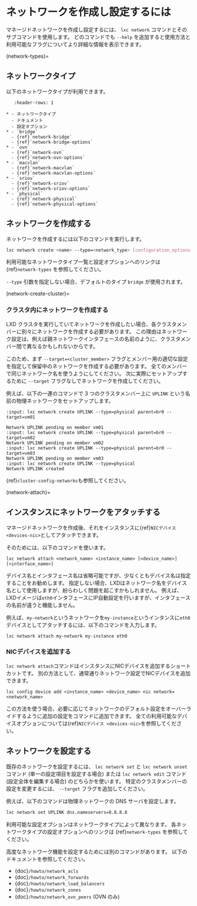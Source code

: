 # ネットワークを作成し設定するには

マネージドネットワークを作成し設定するには、 `lxc network` コマンドとそのサブコマンドを使用します。
どのコマンドでも `--help` を追加すると使用方法と利用可能なフラグについてより詳細な情報を表示できます。

(network-types)=
## ネットワークタイプ

以下のネットワークタイプが利用できます。

```{list-table}
   :header-rows: 1

* - ネットワークタイプ
  - ドキュメント
  - 設定オプション
* - `bridge`
  - {ref}`network-bridge`
  - {ref}`network-bridge-options`
* - `ovn`
  - {ref}`network-ovn`
  - {ref}`network-ovn-options`
* - `macvlan`
  - {ref}`network-macvlan`
  - {ref}`network-macvlan-options`
* - `sriov`
  - {ref}`network-sriov`
  - {ref}`network-sriov-options`
* - `physical`
  - {ref}`network-physical`
  - {ref}`network-physical-options`

```

## ネットワークを作成する

ネットワークを作成するには以下のコマンドを実行します。

```bash
lxc network create <name> --type=<network_type> [configuration_options...]
```

利用可能なネットワークタイプ一覧と設定オプションへのリンクは {ref}`network-types` を参照してください。

`--type` 引数を指定しない場合、デフォルトのタイプ `bridge` が使用されます。

(network-create-cluster)=
### クラスタ内にネットワークを作成する

LXD クラスタを実行していてネットワークを作成したい場合、各クラスタメンバーに別々にネットワークを作成する必要があります。
この理由はネットワーク設定は、例えば親ネットワークインタフェースの名前のように、クラスタメンバー間で異なるかもしれないからです。

このため、まず `--target=<cluster_member>` フラグとメンバー用の適切な設定を指定して保留中のネットワークを作成する必要があります。
全てのメンバーで同じネットワーク名を使うようにしてください。
次に実際にセットアップするために `--target` フラグなしでネットワークを作成してください。

例えば、以下の一連のコマンドで 3 つのクラスタメンバー上に `UPLINK` という名前の物理ネットワークをセットアップします。

```{terminal}
:input: lxc network create UPLINK --type=physical parent=br0 --target=vm01

Network UPLINK pending on member vm01
:input: lxc network create UPLINK --type=physical parent=br0 --target=vm02
Network UPLINK pending on member vm02
:input: lxc network create UPLINK --type=physical parent=br0 --target=vm03
Network UPLINK pending on member vm03
:input: lxc network create UPLINK --type=physical
Network UPLINK created
```

{ref}`cluster-config-networks`も参照してください。

(network-attach)=
## インスタンスにネットワークをアタッチする

マネージドネットワークを作成後、それをインスタンスに{ref}`NICデバイス <devices-nic>`としてアタッチできます。

そのためには、以下のコマンドを使います。

    lxc network attach <network_name> <instance_name> [<device_name>] [<interface_name>]

デバイス名とインタフェース名は省略可能ですが、少なくともデバイス名は指定することをお勧めします。
指定しない場合、LXDはネットワーク名をデバイス名として使用しますが、紛らわしく問題を起こすかもしれません。
例えば、LXDイメージは`eth0`インタフェースにIP自動設定を行いますが、インタフェースの名前が違うと機能しません。

例えば、`my-network`というネットワークを`my-instance`というインタンスに`eth0`デバイスとしてアタッチするには、以下のコマンドを入力します。

    lxc network attach my-network my-instance eth0

### NICデバイスを追加する

`lxc network attach`コマンドはインスタンスにNICデバイスを追加するショートカットです。
別の方法として、通常通りネットワーク設定でNICデバイスを追加できます。

    lxc config device add <instance_name> <device_name> nic network=<network_name>

この方法を使う場合、必要に応じてネットワークのデフォルト設定をオーバーライドするように追加の設定をコマンドに追加できます。
全ての利用可能なデバイスオプションについては{ref}`NICデバイス <devices-nic>`を参照してください。

## ネットワークを設定する

既存のネットワークを設定するには、 `lxc network set` と `lxc network unset` コマンド (単一の設定項目を設定する場合) または `lxc network edit` コマンド (設定全体を編集する場合) のどちらかを使います。
特定のクラスタメンバーの設定を変更するには、 `--target` フラグを追加してください。

例えば、以下のコマンドは物理ネットワークの DNS サーバを設定します。

```bash
lxc network set UPLINK dns.nameservers=8.8.8.8
```

利用可能な設定オプションはネットワークタイプによって異なります。
各ネットワークタイプの設定オプションへのリンクは {ref}`network-types` を参照してください。

高度なネットワーク機能を設定するためには別のコマンドがあります。
以下のドキュメントを参照してください。

- {doc}`/howto/network_acls`
- {doc}`/howto/network_forwards`
- {doc}`/howto/network_load_balancers`
- {doc}`/howto/network_zones`
- {doc}`/howto/network_ovn_peers` (OVN のみ)
